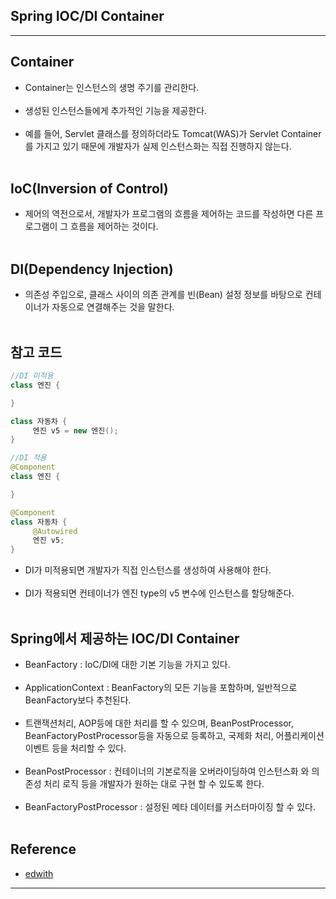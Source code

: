 Spring IOC/DI Container
-----------------------

---

Container
---------

-	Container는 인스턴스의 생명 주기를 관리한다.<br><br>
-	생성된 인스턴스들에게 추가적인 기능을 제공한다.<br><br>
-	예를 들어, Servlet 클래스를 정의하더라도 Tomcat(WAS)가 Servlet Container를 가지고 있기 때문에 개발자가 실제 인스턴스화는 직접 진행하지 않는다.<br><br>

IoC(Inversion of Control)
-------------------------

-	제어의 역전으로서, 개발자가 프로그램의 흐름을 제어하는 코드를 작성하면 다른 프로그램이 그 흐름을 제어하는 것이다.<br><br>

DI(Dependency Injection)
------------------------

-	의존성 주입으로, 클래스 사이의 의존 관계를 빈(Bean) 설정 정보를 바탕으로 컨테이너가 자동으로 연결해주는 것을 말한다.<br><br>

참고 코드
---------

```java
//DI 미적용
class 엔진 {

}

class 자동차 {
     엔진 v5 = new 엔진();
}

//DI 적용
@Component
class 엔진 {

}

@Component
class 자동차 {
     @Autowired
     엔진 v5;
}
```

-	DI가 미적용되면 개발자가 직접 인스턴스를 생성하여 사용해야 한다.<br><br>
-	DI가 적용되면 컨테이너가 엔진 type의 v5 변수에 인스턴스를 할당해준다.<br><br>

Spring에서 제공하는 IOC/DI Container
------------------------------------

-	BeanFactory : IoC/DI에 대한 기본 기능을 가지고 있다.<br><br>
-	ApplicationContext : BeanFactory의 모든 기능을 포함하며, 일반적으로 BeanFactory보다 추천된다.<br><br>
-	트랜잭션처리, AOP등에 대한 처리를 할 수 있으며, BeanPostProcessor, BeanFactoryPostProcessor등을 자동으로 등록하고, 국제화 처리, 어플리케이션 이벤트 등을 처리할 수 있다.<br><br>
-	BeanPostProcessor : 컨테이너의 기본로직을 오버라이딩하여 인스턴스화 와 의존성 처리 로직 등을 개발자가 원하는 대로 구현 할 수 있도록 한다.<br><br>
-	BeanFactoryPostProcessor : 설정된 메타 데이터를 커스터마이징 할 수 있다.<br><br>

Reference
---------

-	[edwith](https://www.edwith.org/boostcourse-web/lecture/20656/)

---
